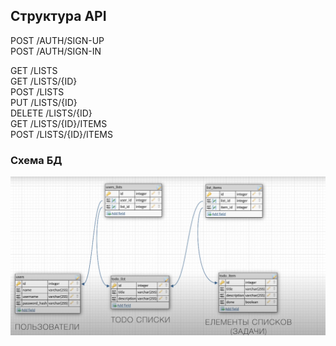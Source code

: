 ## Структура API

POST /AUTH/SIGN-UP <br />
POST /AUTH/SIGN-IN <br />

GET /LISTS <br />
GET /LISTS/{ID} <br />
POST /LISTS <br />
PUT /LISTS/{ID} <br />
DELETE /LISTS/{ID} <br />
GET /LISTS/{ID}/ITEMS  <br />
POST /LISTS/{ID}/ITEMS  <br />

### Схема БД
![Schema.png](Schema.png)